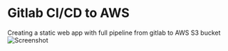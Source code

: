 # Gitlab CI/CD to AWS
Creating a static web app with full pipeline from gitlab to AWS S3 bucket
![Screenshot](https://user-images.githubusercontent.com/95013498/208266148-7d3aa10e-e76d-4cff-b958-f6efd2e5525e.png)
